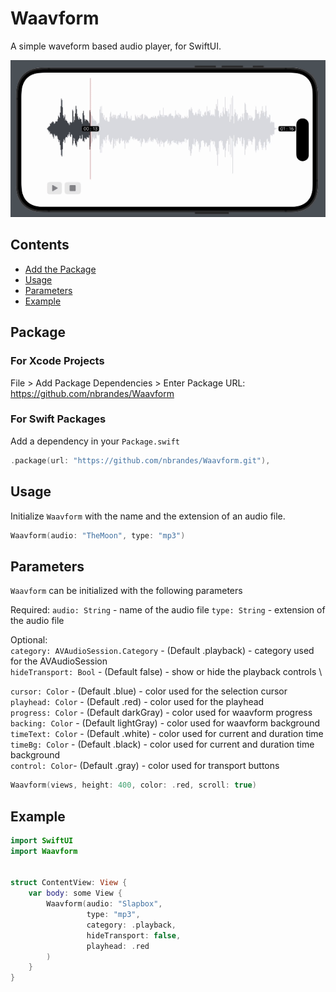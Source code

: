 # Waavform

A simple waveform based audio player, for SwiftUI.

<img src=https://raw.githubusercontent.com/nbrandes/Waavform/main/Docs/Media/waavform.gif />

## Contents

- [Add the Package](#package)
- [Usage](#usage)
- [Parameters](#parameters)
- [Example](#example)

## Package

### For Xcode Projects

File > Add Package Dependencies > Enter Package URL: https://github.com/nbrandes/Waavform

### For Swift Packages

Add a dependency in your `Package.swift`

```swift
.package(url: "https://github.com/nbrandes/Waavform.git"),
```

## Usage

Initialize `Waavform` with the name and the extension of an audio file.

```swift
Waavform(audio: "TheMoon", type: "mp3")
```

## Parameters

`Waavform` can be initialized with the following parameters

Required:
`audio: String` - name of the audio file
`type: String` - extension of the audio file

Optional: \
`category: AVAudioSession.Category` - (Default .playback) - category used for the AVAudioSession \
`hideTransport: Bool` - (Default false) - show or hide the playback controls \

`cursor: Color` - (Default .blue) - color used for the selection cursor \
`playhead: Color` - (Default .red) - color used for the playhead \
`progress: Color` - (Default darkGray) - color used for waavform progress \
`backing: Color` - (Default lightGray) - color used for waavform background \
 `timeText: Color` - (Default .white) - color used for current and duration time \
`timeBg: Color` - (Default .black) - color used for current and duration time background \
`control: Color`- (Default .gray) - color used for transport buttons
                                    
                                    
                                    
```swift
Waavform(views, height: 400, color: .red, scroll: true)
```

## Example

```swift
import SwiftUI
import Waavform


struct ContentView: View {
    var body: some View {
        Waavform(audio: "Slapbox",
                 type: "mp3",
                 category: .playback,
                 hideTransport: false,
                 playhead: .red
        )
    }
}

```


